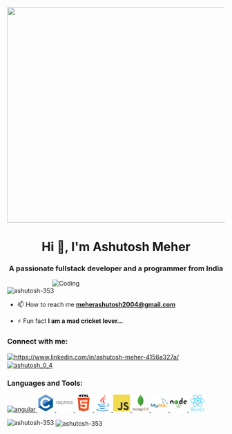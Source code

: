 <img align="center" width="1100" height="500" src="https://media.licdn.com/dms/image/C4D12AQGT0wqJTMjHtw/article-cover_image-shrink_600_2000/0/1631275853497?e=2147483647&v=beta&t=EsoF_Tn7OgiAvsV4Jy3vSWhi-Ee52UyM8bKtdAD5QQ0">
<h1 align="center">Hi 👋, I'm Ashutosh Meher</h1>
<h3 align="center">A passionate fullstack developer and a programmer from India</h3>
<img align="right" alt="Coding" width="400" src="[https://media.tenor.com/Li7HobCHqa0AAAAj/trial.gif](https://media1.tenor.com/m/2nKSTDDekOgAAAAC/coding-kira.gif)">

<p align="left"> <img src="https://komarev.com/ghpvc/?username=ashutosh-353&label=Profile%20views&color=0e75b6&style=flat" alt="ashutosh-353" /> </p>

- 📫 How to reach me **meherashutosh2004@gmail.com**

- ⚡ Fun fact **I am a mad cricket lover...**

<h3 align="left">Connect with me:</h3>
<p align="left">
<a href="https://linkedin.com/in/https://www.linkedin.com/in/ashutosh-meher-4156a327a/" target="blank"><img align="center" src="https://raw.githubusercontent.com/rahuldkjain/github-profile-readme-generator/master/src/images/icons/Social/linked-in-alt.svg" alt="https://www.linkedin.com/in/ashutosh-meher-4156a327a/" height="30" width="40" /></a>
<a href="https://instagram.com/ashutosh_0_4" target="blank"><img align="center" src="https://raw.githubusercontent.com/rahuldkjain/github-profile-readme-generator/master/src/images/icons/Social/instagram.svg" alt="ashutosh_0_4" height="30" width="40" /></a>
</p>

<h3 align="left">Languages and Tools:</h3>
<p align="left"> <a href="https://angular.io" target="_blank" rel="noreferrer"> <img src="https://angular.io/assets/images/logos/angular/angular.svg" alt="angular" width="40" height="40"/> </a> <a href="https://www.cprogramming.com/" target="_blank" rel="noreferrer"> <img src="https://raw.githubusercontent.com/devicons/devicon/master/icons/c/c-original.svg" alt="c" width="40" height="40"/> </a> <a href="https://expressjs.com" target="_blank" rel="noreferrer"> <img src="https://raw.githubusercontent.com/devicons/devicon/master/icons/express/express-original-wordmark.svg" alt="express" width="40" height="40"/> </a> <a href="https://www.w3.org/html/" target="_blank" rel="noreferrer"> <img src="https://raw.githubusercontent.com/devicons/devicon/master/icons/html5/html5-original-wordmark.svg" alt="html5" width="40" height="40"/> </a> <a href="https://www.java.com" target="_blank" rel="noreferrer"> <img src="https://raw.githubusercontent.com/devicons/devicon/master/icons/java/java-original.svg" alt="java" width="40" height="40"/> </a> <a href="https://developer.mozilla.org/en-US/docs/Web/JavaScript" target="_blank" rel="noreferrer"> <img src="https://raw.githubusercontent.com/devicons/devicon/master/icons/javascript/javascript-original.svg" alt="javascript" width="40" height="40"/> </a> <a href="https://www.mongodb.com/" target="_blank" rel="noreferrer"> <img src="https://raw.githubusercontent.com/devicons/devicon/master/icons/mongodb/mongodb-original-wordmark.svg" alt="mongodb" width="40" height="40"/> </a> <a href="https://www.mysql.com/" target="_blank" rel="noreferrer"> <img src="https://raw.githubusercontent.com/devicons/devicon/master/icons/mysql/mysql-original-wordmark.svg" alt="mysql" width="40" height="40"/> </a> <a href="https://nodejs.org" target="_blank" rel="noreferrer"> <img src="https://raw.githubusercontent.com/devicons/devicon/master/icons/nodejs/nodejs-original-wordmark.svg" alt="nodejs" width="40" height="40"/> </a> <a href="https://reactjs.org/" target="_blank" rel="noreferrer"> <img src="https://raw.githubusercontent.com/devicons/devicon/master/icons/react/react-original-wordmark.svg" alt="react" width="40" height="40"/> </a> </p>

<p><img align="left" src="https://github-readme-stats.vercel.app/api/top-langs?username=ashutosh-353&show_icons=true&locale=en&layout=compact" alt="ashutosh-353" /></p>

<p>&nbsp;<img align="center" src="https://github-readme-stats.vercel.app/api?username=ashutosh-353&show_icons=true&locale=en" alt="ashutosh-353" /></p>
